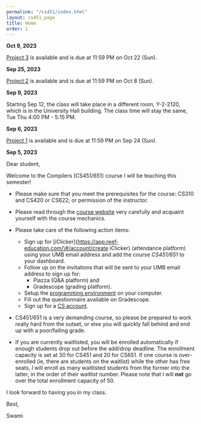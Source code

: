 ```yaml
---
permalink: "/cs451/index.html"
layout: cs451_page
title: Home
order: 1
---
```


**Oct 9, 2023**

[Project 3](/cs451/projects.html) is available and is due at 11:59 PM on Oct 22 (Sun).

**Sep 25, 2023**

[Project 2](/cs451/projects.html) is available and is due at 11:59 PM on Oct 8 (Sun).

**Sep 9, 2023**

Starting Sep 12, the class will take place in a different room, Y-2-2120, which is in the University Hall building. The class time will stay the same, Tue Thu 4:00 PM - 5:15 PM.

**Sep 6, 2023**

[Project 1](/cs451/projects.html) is available and is due at 11:59 PM on Sep 24 (Sun).

**Sep 5, 2023**

Dear student,

Welcome to the Compilers (CS451/651) course I will be teaching this semester!

- Please make sure that you meet the prerequisites for the course: CS310 and CS420 or CS622; or permission of the instructor. 

- Please read through the [course website](/cs451/) very carefully and acquaint yourself with the course mechanics.

- Please take care of the following action items:
  - Sign up for [iClicker](https://app.reef-education.com/\#/account/create iClicker) (attendance platform) using your UMB email address and add the course *CS451/651* to your dashboard.
  - Follow up on the invitations that will be sent to your UMB email address to sign up for:
      - Piazza (Q&A platform) and
      - Gradescope (grading platform).
  - Setup the [programming environment](https://www.cs.umb.edu/~siyer/teaching/cs451/cc_programming_environment_setup.pdf) on your computer.
  - Fill out the questionnaire available on Gradescope.
  - Sign up for a [CS account](course_info.html#cs_account).

- CS451/651 is a very demanding course, so please be prepared to work really hard from the outset, or else you will quickly fall behind and end up with a poor/failing grade.

- If you are currently waitlisted, you will be enrolled automatically if enough students drop out before the add/drop deadline. The enrollment capacity is set at 30 for CS451 and 20 for CS651. If one course is over-enrolled (ie, there are students on the waitlist) while the other has free seats, I will enroll as many waitlisted students from the former into the latter, in the order of their waitlist number. Please note that I will **not** go over the total enrollment capacity of 50.

I look forward to having you in my class.

Best,

Swami